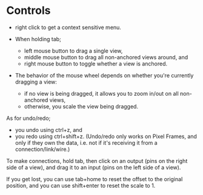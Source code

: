 # Controls

* right click to get a context sensitive menu.

* When holding tab;
  * left mouse button to drag a single view,
  * middle mouse button to drag all non-anchored views around, and
  * right mouse button to toggle whether a view is anchored.

* The behavior of the mouse wheel depends on whether you're currently dragging a view:
  * if no view is being dragged, it allows you to zoom in/out on all non-anchored views,
  * otherwise, you scale the view being dragged.

As for undo/redo;
* you undo using ctrl+z, and
* you redo using ctrl+shift+z.
(Undo/redo only works on Pixel Frames, and only if they own the data, i.e. not if it's receiving it from a connection/link/wire.)

To make connections, hold tab, then click on an output (pins on the right side of a view), and drag it to an input (pins on the left side of a view).

If you get lost, you can use tab+home to reset the offset to the original position, and you can use shift+enter to reset the scale to 1.
